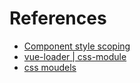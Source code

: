 

# References

+ [Component style scoping](https://vuejs.org/v2/style-guide/#Component-style-scoping-essential)
+ [vue-loader | css-module](https://vue-loader.vuejs.org/en/features/css-modules.html)
+ [css moudels](https://github.com/css-modules/css-modules)